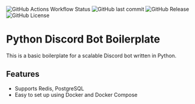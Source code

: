 ![GitHub Actions Workflow Status](https://img.shields.io/github/actions/workflow/status/itsuchur/discord-bot-boilerplate/release.yml)
![GitHub last commit](https://img.shields.io/github/last-commit/itsuchur/discord-bot-boilerplate)
![GitHub Release](https://img.shields.io/github/v/release/itsuchur/discord-bot-boilerplate)
![GitHub License](https://img.shields.io/github/license/itsuchur/discord-bot-boilerplate)

# Python Discord Bot Boilerplate

This is a basic boilerplate for a scalable Discord bot written in Python.

## Features

- Supports Redis, PostgreSQL
- Easy to set up using Docker and Docker Compose